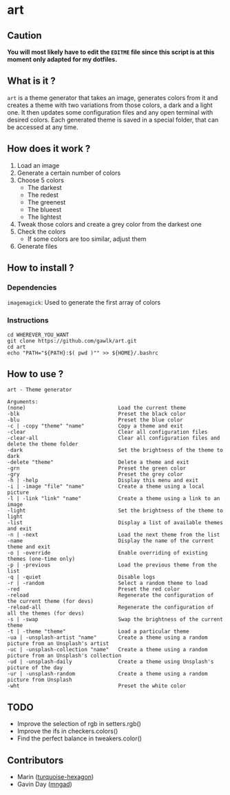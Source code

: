 # art

## Caution

**You will most likely have to edit the `EDITME` file since this script is at this moment only adapted for my dotfiles.**

## What is it ?

`art` is a theme generator that takes an image, generates colors from it and creates a theme with two variations from those colors, a dark and a light one.
It then updates some configuration files and any open terminal with desired colors.
Each generated theme is saved in a special folder, that can be accessed at any time.

## How does it work ?

1. Load an image
2. Generate a certain number of colors
3. Choose 5 colors
    - The darkest
    - The redest
    - The greenest
    - The blueest
    - The lightest
4. Tweak those colors and create a grey color from the darkest one
5. Check the colors
    - If some colors are too similar, adjust them
6. Generate files

## How to install ?

### Dependencies 

`imagemagick`: Used to generate the first array of colors

### Instructions

```
cd WHEREVER_YOU_WANT
git clone https://github.com/gawlk/art.git
cd art
echo "PATH="${PATH}:$( pwd )"" >> ${HOME}/.bashrc
```

## How to use ?

```
art - Theme generator

Arguments:
(none)                              Load the current theme
-blk                                Preset the black color
-blu                                Preset the blue color
-c | -copy "theme" "name"           Copy a theme and exit
-clear                              Clear all configuration files
-clear-all                          Clear all configuration files and delete the theme folder
-dark                               Set the brightness of the theme to dark
-delete "theme"                     Delete a theme and exit
-grn                                Preset the green color
-gry                                Preset the grey color
-h | -help                          Display this menu and exit
-i | -image "file" "name"           Create a theme using a local picture
-l | -link "link" "name"            Create a theme using a link to an image
-light                              Set the brightness of the theme to light
-list                               Display a list of available themes and exit
-n | -next                          Load the next theme from the list
-name                               Display the name of the current theme and exit
-o | -override                      Enable overriding of existing themes (one-time only)
-p | -previous                      Load the previous theme from the list
-q | -quiet                         Disable logs
-r | -random                        Select a random theme to load
-red                                Preset the red color
-reload                             Regenerate the configuration of the current theme (for devs)
-reload-all                         Regenerate the configuration of all the themes (for devs)
-s | -swap                          Swap the brightness of the current theme
-t | -theme "theme"                 Load a particular theme
-ua | -unsplash-artist "name"       Create a theme using a random picture from an Unsplash's artist
-uc | -unsplash-collection "name"   Create a theme using a random picture from an Unsplash's collection
-ud | -unsplash-daily               Create a theme using Unsplash's picture of the day
-ur | -unsplash-random              Create a theme using a random picture from Unsplash
-wht                                Preset the white color
```

## TODO

- Improve the selection of rgb in setters.rgb()
- Improve the ifs in checkers.colors()
- Find the perfect balance in tweakers.color()

## Contributors

- Marin ([turquoise-hexagon](https://github.com/turquoise-hexagon))
- Gavin Day ([mngad](https://github.com/mngad))
